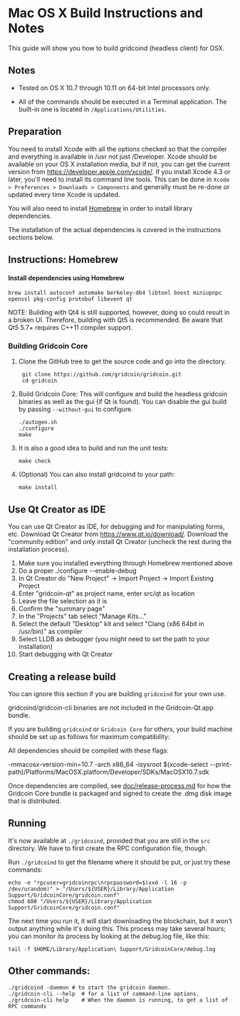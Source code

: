 Mac OS X Build Instructions and Notes
====================================
This guide will show you how to build gridcoind (headless client) for OSX.

Notes
-----

* Tested on OS X 10.7 through 10.11 on 64-bit Intel processors only.

* All of the commands should be executed in a Terminal application. The
built-in one is located in `/Applications/Utilities`.

Preparation
-----------

You need to install Xcode with all the options checked so that the compiler
and everything is available in /usr not just /Developer. Xcode should be
available on your OS X installation media, but if not, you can get the
current version from https://developer.apple.com/xcode/. If you install
Xcode 4.3 or later, you'll need to install its command line tools. This can
be done in `Xcode > Preferences > Downloads > Components` and generally must
be re-done or updated every time Xcode is updated.

You will also need to install [Homebrew](http://brew.sh) in order to install library
dependencies.

The installation of the actual dependencies is covered in the instructions
sections below.

Instructions: Homebrew
----------------------

#### Install dependencies using Homebrew

    brew install autoconf automake berkeley-db4 libtool boost miniupnpc openssl pkg-config protobuf libevent qt

NOTE: Building with Qt4 is still supported, however, doing so could result in a broken UI. Therefore, building with Qt5 is recommended. Be aware that Qt5 5.7+ requires C++11 compiler support.

### Building Gridcoin Core

1. Clone the GitHub tree to get the source code and go into the directory.

        git clone https://github.com/gridcoin/gridcoin.git
        cd gridcoin

2.  Build Gridcoin Core:
    This will configure and build the headless gridcoin binaries as well as the gui (if Qt is found).
    You can disable the gui build by passing `--without-gui` to configure.

        ./autogen.sh
        ./configure
        make

3.  It is also a good idea to build and run the unit tests:

        make check

4.  (Optional) You can also install gridcoind to your path:

        make install

Use Qt Creator as IDE
------------------------
You can use Qt Creator as IDE, for debugging and for manipulating forms, etc.
Download Qt Creator from https://www.qt.io/download/. Download the "community edition" and only install Qt Creator (uncheck the rest during the installation process).

1. Make sure you installed everything through Homebrew mentioned above
2. Do a proper ./configure --enable-debug
3. In Qt Creator do "New Project" -> Import Project -> Import Existing Project
4. Enter "gridcoin-qt" as project name, enter src/qt as location
5. Leave the file selection as it is
6. Confirm the "summary page"
7. In the "Projects" tab select "Manage Kits..."
8. Select the default "Desktop" kit and select "Clang (x86 64bit in /usr/bin)" as compiler
9. Select LLDB as debugger (you might need to set the path to your installation)
10. Start debugging with Qt Creator

Creating a release build
------------------------
You can ignore this section if you are building `gridcoind` for your own use.

gridcoind/gridcoin-cli binaries are not included in the Gridcoin-Qt.app bundle.

If you are building `gridcoind` or `Gridcoin Core` for others, your build machine should be set up
as follows for maximum compatibility:

All dependencies should be compiled with these flags:

 -mmacosx-version-min=10.7
 -arch x86_64
 -isysroot $(xcode-select --print-path)/Platforms/MacOSX.platform/Developer/SDKs/MacOSX10.7.sdk

Once dependencies are compiled, see [doc/release-process.md](release-process.md) for how the Gridcoin Core
bundle is packaged and signed to create the .dmg disk image that is distributed.

Running
-------

It's now available at `./gridcoind`, provided that you are still in the `src`
directory. We have to first create the RPC configuration file, though.

Run `./gridcoind` to get the filename where it should be put, or just try these
commands:

    echo -e "rpcuser=gridcoinrpc\nrpcpassword=$(xxd -l 16 -p /dev/urandom)" > "/Users/${USER}/Library/Application Support/GridcoinCore/gridcoin.conf"
    chmod 600 "/Users/${USER}/Library/Application Support/GridcoinCore/gridcoin.conf"

The next time you run it, it will start downloading the blockchain, but it won't
output anything while it's doing this. This process may take several hours;
you can monitor its process by looking at the debug.log file, like this:

    tail -f $HOME/Library/Application\ Support/GridcoinCore/debug.log

Other commands:
-------

    ./gridcoind -daemon # to start the gridcoin daemon.
    ./gridcoin-cli --help  # for a list of command-line options.
    ./gridcoin-cli help    # When the daemon is running, to get a list of RPC commands
